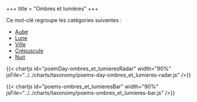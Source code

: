 +++
title = "Ombres et lumières"
+++

Ce mot-clé regroupe les catégories suivantes :

- [Aube](/categories/aube)
- [Lune](/categories/lune)
- [Ville](/categories/ville)
- [Crépuscule](/categories/crepuscule)
- [Nuit](/categories/nuit)

{{< chartjs id="poemDay-ombres_et_lumieresRadar" width="90%" jsFile="../../charts/taxonomy/poems-day-ombres_et_lumieres-radar.js" />}}

{{< chartjs id="poems-ombres_et_lumieresBar" width="90%" jsFile="../../charts/taxonomy/poems-ombres_et_lumieres-bar.js" />}}
